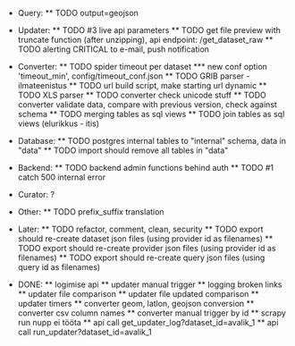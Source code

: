 
* Query:
** TODO output=geojson

* Updater:
** TODO #3 live api parameters
** TODO get file preview with truncate function (after unzipping), api endpoint: /get_dataset_raw
** TODO alerting CRITICAL to e-mail, push notification

* Converter:
** TODO spider timeout per dataset
*** new conf option 'timeout_min', config/timeout_conf.json
** TODO GRIB parser - ilmateenistus
** TODO url build script, make starting url dynamic
** TODO XLS parser
** TODO converter check unicode stuff
** TODO converter validate data, compare with previous version, check against schema
** TODO merging tables as sql views
** TODO join tables as sql views (elurikkus - itis)

* Database:
** TODO postgres internal tables to "internal" schema, data in "data"
** TODO import should remove all tables in "data"


* Backend:
** TODO backend admin functions behind auth
** TODO #1 catch 500 internal error


* Curator:
 ?

* Other:
** TODO prefix_suffix translation


* Later:
** TODO refactor, comment, clean, security
** TODO export should re-create dataset json files (using provider id as filenames)
** TODO export should re-create provider json files (using provider id as filenames)
** TODO export should re-create query json files (using query id as filenames)



* DONE: 
** logimise api
** updater manual trigger
** logging broken links
** updater file comparison
** updater file updated comparison
** updater timers
** converter geom, latlon, geojson conversion
** converter csv column names
** converter manual trigger by id
** scrapy run nupp ei tööta
** api call get_updater_log?dataset_id=avalik_1
** api call run_updater?dataset_id=avalik_1

